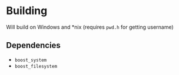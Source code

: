 # Building

Will build on Windows and *nix (requires ```pwd.h``` for getting username)

## Dependencies

-	```boost_system```
-	```boost_filesystem```